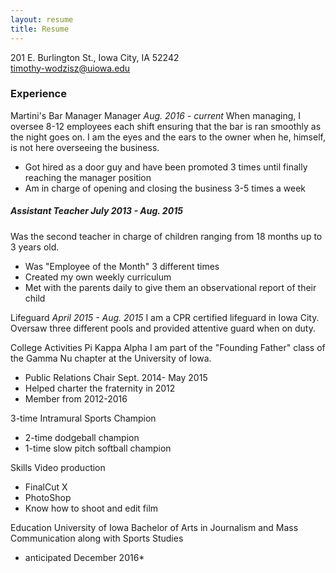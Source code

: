 ```yaml
---
layout: resume
title: Resume
---
```

201 E. Burlington St., Iowa City, IA 52242  
[timothy-wodzisz@uiowa.edu](mailto:timothy-wodzisz@uiowa.edu) 

### Experience

Martini's Bar Manager
Manager *Aug. 2016 - current*
When managing, I oversee 8-12 employees each shift ensuring that the bar is ran smoothly as the night goes on. I am the eyes and the ears to the owner when he, himself, is not here overseeing the business.     

* Got hired as a door guy and have been promoted 3 times until finally reaching the manager position
* Am in charge of opening and closing the business 3-5 times a week

##### Assistant Teacher *July 2013 - Aug. 2015*
Was the second teacher in charge of children ranging from 18 months up to 3 years old.    

* Was "Employee of the Month" 3 different times
* Created my own weekly curriculum
* Met with the parents daily to give them an observational report of their child


Lifeguard *April 2015 - Aug. 2015*
I am a CPR certified lifeguard in Iowa City. Oversaw three different pools and provided attentive guard when on duty.



 College Activities
Pi Kappa Alpha 
I am part of the "Founding Father" class of the Gamma Nu chapter at the University of Iowa. 

* Public Relations Chair Sept. 2014- May 2015
* Helped charter the fraternity in 2012
* Member from 2012-2016


 3-time Intramural Sports Champion
* 2-time dodgeball champion
* 1-time slow pitch softball champion


Skills
 Video production
* FinalCut X
* PhotoShop
* Know how to shoot and edit film


 Education
 University of Iowa 
Bachelor of Arts in Journalism and Mass Communication along with Sports Studies 
* anticipated December 2016* 
